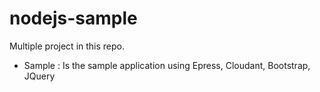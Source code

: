# nodejs-sample
Multiple project in this repo.

- Sample : Is the sample application using Epress, Cloudant, Bootstrap, JQuery
